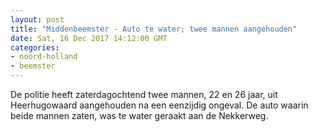 ```yaml
---
layout: post
title: "Middenbeemster - Auto te water; twee mannen aangehouden"
date: Sat, 16 Dec 2017 14:12:00 GMT
categories: 
- noord-holland 
- beemster 
---
```


De politie heeft zaterdagochtend twee mannen, 22 en 26 jaar, uit Heerhugowaard aangehouden na een eenzijdig ongeval. De auto waarin beide mannen zaten, was te water geraakt aan de Nekkerweg.
